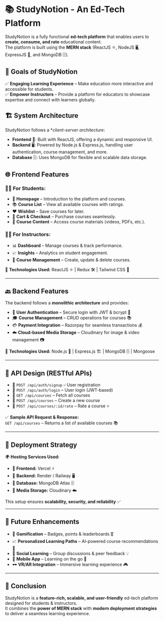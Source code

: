 # 📚 StudyNotion - An Ed-Tech Platform  

StudyNotion is a fully functional **ed-tech platform** that enables users to **create, consume, and rate** educational content.  
The platform is built using the **MERN stack** (ReactJS ⚛️, NodeJS 🖥️, ExpressJS 🚀, and MongoDB 🗄️).  

## 🎯 Goals of StudyNotion  
✅ **Engaging Learning Experience** – Make education more interactive and accessible for students.  
✅ **Empower Instructors** – Provide a platform for educators to showcase expertise and connect with learners globally.  

## 🏗️ System Architecture  

StudyNotion follows a **client-server architecture*:  

- **Frontend** 🎨: Built with ReactJS, offering a dynamic and responsive UI.  
- **Backend** 🖥️: Powered by Node.js & Express.js, handling user authentication, course management, and more.  
- **Database** 🗄️: Uses MongoDB for flexible and scalable data storage.  

## 🌐 Frontend Features  

### 👨‍🎓 For Students:  
- 📌 **Homepage** – Introduction to the platform and courses.  
- 📚 **Course List** – View all available courses with ratings.  
- ❤️ **Wishlist** – Save courses for later.  
- 🛒 **Cart & Checkout** – Purchase courses seamlessly.  
- 📖 **Course Content** – Access course materials (videos, PDFs, etc.).  

### 👨‍🏫 For Instructors:  
- 📊 **Dashboard** – Manage courses & track performance.  
- 📈 **Insights** – Analytics on student engagement.  
- 📝 **Course Management** – Create, update & delete courses.  

🔧 **Technologies Used:** ReactJS ⚛️ | Redux 🛠️ | Tailwind CSS 🎨  

---

## 🔙 Backend Features  

The backend follows a **monolithic architecture** and provides:  
- 🔑 **User Authentication** – Secure login with JWT & bcrypt 🔐  
- 🎓 **Course Management** – CRUD operations for courses 📚  
- 💳 **Payment Integration** – Razorpay for seamless transactions 💰  
- ☁️ **Cloud-based Media Storage** – Cloudinary for image & video management 📷  

📌 **Technologies Used:** Node.js 🚀 | Express.js 🏗️ | MongoDB 🗄️ | Mongoose  

---

## 🔗 API Design (RESTful APIs)  

- 🔹 `POST /api/auth/signup` – User registration  
- 🔹 `POST /api/auth/login` – User login (JWT-based)  
- 🔹 `GET /api/courses` – Fetch all courses  
- 🔹 `POST /api/courses` – Create a new course  
- 🔹 `POST /api/courses/:id/rate` – Rate a course ⭐  

✅ **Sample API Request & Response:**  
`GET /api/courses` – Returns a list of available courses 📚  

---

## 🚀 Deployment Strategy  

🌍 **Hosting Services Used:**  
- 📌 **Frontend:** Vercel ⚡  
- 📌 **Backend:** Render / Railway 🖥️  
- 📌 **Database:** MongoDB Atlas 🗄️  
- 📌 **Media Storage:** Cloudinary ☁️  

This setup ensures **scalability, security, and reliability** ✅  

---

## 🔮 Future Enhancements  

- 🚀 **Gamification** – Badges, points & leaderboards 🎖️  
- 📈 **Personalized Learning Paths** – AI-powered course recommendations 🤖  
- 💬 **Social Learning** – Group discussions & peer feedback 💡  
- 📱 **Mobile App** – Learning on the go 📲  
- 🕶️ **VR/AR Integration** – Immersive learning experience 🎮  

---

## 🎉 Conclusion  

StudyNotion is a **feature-rich, scalable, and user-friendly** ed-tech platform designed for students & instructors.  
It combines the **power of MERN stack** with **modern deployment strategies** to deliver a seamless learning experience.  


 
 
